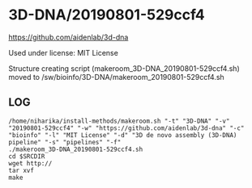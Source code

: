 3D-DNA/20190801-529ccf4
========================

<https://github.com/aidenlab/3d-dna>

Used under license:
MIT License


Structure creating script (makeroom_3D-DNA_20190801-529ccf4.sh) moved to /sw/bioinfo/3D-DNA/makeroom_20190801-529ccf4.sh

LOG
---

    /home/niharika/install-methods/makeroom.sh "-t" "3D-DNA" "-v" "20190801-529ccf4" "-w" "https://github.com/aidenlab/3d-dna" "-c" "bioinfo" "-l" "MIT License" "-d" "3D de novo assembly (3D-DNA) pipeline" "-s" "pipelines" "-f"
    ./makeroom_3D-DNA_20190801-529ccf4.sh
    cd $SRCDIR
    wget http://
    tar xvf 
    make

